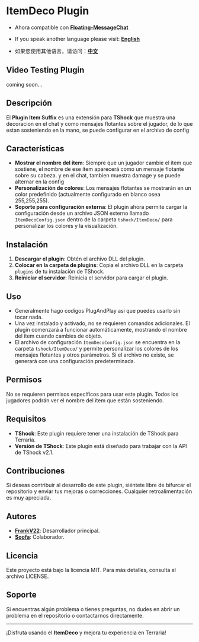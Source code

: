 # ItemDeco Plugin
- Ahora compatible con **[Floating-MessageChat](https://github.com/itsFrankV22/FloatingText-Chat)**

- If you speak another language please visit: **[English](https://github.com/itsFrankV22/ItemSuffixBelowName/blob/master/README.md)**
- 如果您使用其他语言，请访问：**[中文](https://github.com/itsFrankV22/ItemSuffixBelowName/blob/master/READMEChinese.md)**

## Video Testing Plugin
coming soon...

## Descripción

El **Plugin Item Suffix** es una extensión para **TShock** que muestra una decoracion en el chat y como mensajes flotantes sobre el jugador, de lo que estan sosteniendo en la mano, se puede configurar en el archivo de config

## Características

- **Mostrar el nombre del ítem**: Siempre que un jugador cambie el ítem que sostiene, el nombre de ese ítem aparecerá como un mensaje flotante sobre su cabeza. y en el chat, tambien muestra damage y se puede alternar en la config
- **Personalización de colores**: Los mensajes flotantes se mostrarán en un color predefinido (actualmente configurado en blanco osea 255,255,255).
- **Soporte para configuración externa**: El plugin ahora permite cargar la configuración desde un archivo JSON externo llamado `ItemDecoConfig.json` dentro de la carpeta `tshock/ItemDeco/` para personalizar los colores y la visualización.

## Instalación

1. **Descargar el plugin**: Obtén el archivo DLL del plugin.
2. **Colocar en la carpeta de plugins**: Copia el archivo DLL en la carpeta `plugins` de tu instalación de TShock.
3. **Reiniciar el servidor**: Reinicia el servidor para cargar el plugin.

## Uso

- Generalmente hago codigos PlugAndPlay asi que puedes usarlo sin tocar nada.
- Una vez instalado y activado, no se requieren comandos adicionales. El plugin comenzará a funcionar automáticamente, mostrando el nombre del ítem cuando cambies de objeto.
- El archivo de configuración `ItemDecoConfig.json` se encuentra en la carpeta `tshock/ItemDeco/` y permite personalizar los colores de los mensajes flotantes y otros parámetros. Si el archivo no existe, se generará con una configuración predeterminada.

## Permisos

No se requieren permisos específicos para usar este plugin. Todos los jugadores podrán ver el nombre del ítem que están sosteniendo.

## Requisitos

- **TShock**: Este plugin requiere tener una instalación de TShock para Terraria.
- **Versión de TShock**: Este plugin está diseñado para trabajar con la API de TShock v2.1.

## Contribuciones

Si deseas contribuir al desarrollo de este plugin, siéntete libre de bifurcar el repositorio y enviar tus mejoras o correcciones. Cualquier retroalimentación es muy apreciada.

## Autores

- **[FrankV22](https://github.com/itsFrankV22)**: Desarrollador principal.
- **[Soofa](https://github.com/Soof4)**: Colaborador.

## Licencia

Este proyecto está bajo la licencia MIT. Para más detalles, consulta el archivo LICENSE.

## Soporte

Si encuentras algún problema o tienes preguntas, no dudes en abrir un problema en el repositorio o contactarnos directamente.

---

¡Disfruta usando el **ItemDeco** y mejora tu experiencia en Terraria!

